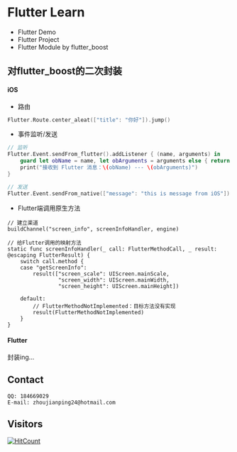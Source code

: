 # Flutter Learn

- Flutter Demo
- Flutter Project
- Flutter Module by flutter_boost

## 对flutter_boost的二次封装
#### iOS

- 路由

```swift
Flutter.Route.center_aleat(["title": "你好"]).jump()
```

- 事件监听/发送

```swift
// 监听
Flutter.Event.sendFrom_flutter().addListener { (name, arguments) in
    guard let obName = name, let obArguments = arguments else { return }
    print("接收到 Flutter 消息：\(obName) --- \(obArguments)")
}

// 发送
Flutter.Event.sendFrom_native(["message": "this is message from iOS"]).send()
```

- Flutter端调用原生方法

```
// 建立渠道
buildChannel("screen_info", screenInfoHandler, engine)

// 给Flutter调用的映射方法
static func screenInfoHandler(_ call: FlutterMethodCall, _ result: @escaping FlutterResult) {
    switch call.method {
    case "getScreenInfo":
        result(["screen_scale": UIScreen.mainScale,
                "screen_width": UIScreen.mainWidth,
                "screen_height": UIScreen.mainHeight])
            
    default:
        // FlutterMethodNotImplemented：目标方法没有实现
        result(FlutterMethodNotImplemented)
    }
}
```

#### Flutter

封装ing...

## Contact

	QQ: 184669029
	E-mail: zhoujianping24@hotmail.com

## Visitors

[![HitCount](http://hits.dwyl.com/Rogue24/Rogue24.svg)](http://hits.dwyl.com/Rogue24/Rogue24)
